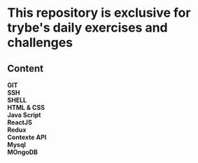 
# This repository is exclusive for trybe's daily exercises and challenges
<h2>Content</h2>
<strong>GIT</strong><br/>
<strong>SSH</strong><br/>
<strong>SHELL</strong><br/>
<strong>HTML & CSS</strong><br/>
<strong>Java Script</strong><br/>
<strong>ReactJS</strong><br/>
<strong>Redux</strong><br/>
<strong>Contexte API</strong><br/>
<strong>Mysql</strong><br/>
<strong>MOngoDB</strong><br/>
